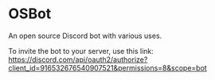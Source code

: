 # OSBot
 An open source Discord bot with various uses.

To invite the bot to your server, use this link:
https://discord.com/api/oauth2/authorize?client_id=916532676540907521&permissions=8&scope=bot
